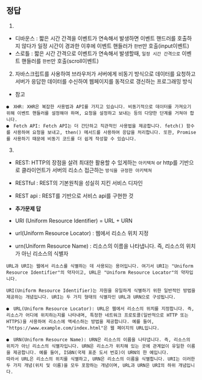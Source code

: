 ## 정답

1.

- 디바운스 : 짧은 시간 간격을 이벤트가 연속해서 발생하면 이벤트 핸드러를 호출하지 않다가 일정 시간이 경과한 이후에 이벤트 핸들러가 `한번`만 호출(input이벤트)
- 스로틀 : 짧은 시간 간격으로 이벤트가 연속해서 발생할때, `일정 시간 간격으로` 이벤트 핸들러를 `한번`만 호출(scroll이벤트)

2. 자바스크립트를 사용하여 브라우저가 서버에게 비동기 방식으로 데이터를 요청하고 서버가 응답한 데이터를 수신하여 웹페이지를 동적으로 갱신하는 프로그래밍 방식

- 참고

```
●　XHR: XHR은 복잡한 사용법과 API를 가지고 있습니다. 비동기적으로 데이터를 가져오기 위해 이벤트 핸들러를 설정해야 하며, 요청을 설정하고 보내는 등의 다양한 단계를 거쳐야 합니다.
●　Fetch API: Fetch API는 더 간단하고 직관적인 사용법을 제공합니다. fetch() 함수를 사용하여 요청을 보내고, then() 메서드를 사용하여 응답을 처리합니다. 또한, Promise를 사용하기 때문에 비동기 코드를 더 쉽게 작성할 수 있습니다.
```

3.

- REST: HTTP의 장점을 살려 최대한 활용할 수 있게하는 `아키텍쳐`
  or http를 기반으로 클라이언트가 서버의 리소스 접근하는 `방식을 규정한 아키텍쳐`
- RESTful : REST의 기본원칙을 성실히 지킨 서비스 디자인
- REST api : REST를 기반으로 서비스 api를 구현한 것

- **추가문제 답**

- URI (Uniform Resource Identifier) = URL + URN
- url(Uniform Resource Locator) : 웹에서 리소스 위치 지정
- urn(Uniform Resource Name) : 리소스의 이름을 나타냅니다. 즉, 리소스의 위치가 아닌 리소스의 식별자

```
URL과 URI는 웹에서 리소스를 식별하는 데 사용되는 용어입니다. 여기서 URI는 "Uniform Resource Identifier"의 약자이고, URL은 "Uniform Resource Locator"의 약자입니다.

URI(Uniform Resource Identifier)는 자원을 유일하게 식별하기 위한 일반적인 방법을 제공하는 개념입니다. URI는 두 가지 형태의 식별자인 URL과 URN으로 구성됩니다.

●　URL(Uniform Resource Locator): URL은 웹에서 리소스의 위치를 지정합니다. 즉, 리소스가 어디에 위치하는지를 나타내며, 특정한 네트워크 프로토콜(일반적으로 HTTP 또는 HTTPS)을 사용하여 리소스에 액세스하는 방법을 제공합니다. 예를 들어, "https://www.example.com/index.html"은 웹 페이지의 URL입니다.

●　URN(Uniform Resource Name): URN은 리소스의 이름을 나타냅니다. 즉, 리소스의 위치가 아닌 리소스의 식별자입니다. URN은 리소스가 위치해 있는 곳에 관계없이 유일한 이름을 제공합니다. 예를 들어, ISBN(국제 표준 도서 번호)이 URN의 한 예입니다.
따라서 URL은 리소스의 위치를 식별하고, URN은 리소스의 이름을 식별합니다. URI는 이러한 두 가지 개념(위치 및 이름)을 모두 포함하는 개념이며, URL과 URN은 URI의 하위 개념입니다.
```
